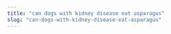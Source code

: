 ```yaml
---
title: "can dogs with kidney disease eat asparagus"
slug: "can-dogs-with-kidney-disease-eat-asparagus"
---
```


